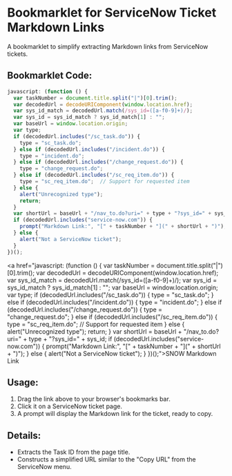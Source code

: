 # Bookmarklet for ServiceNow Ticket Markdown Links

A bookmarklet to simplify extracting Markdown links from ServiceNow tickets.

## Bookmarklet Code:

```javascript
javascript: (function () {
  var taskNumber = document.title.split("|")[0].trim();
  var decodedUrl = decodeURIComponent(window.location.href);
  var sys_id_match = decodedUrl.match(/sys_id=([a-f0-9]+)/);
  var sys_id = sys_id_match ? sys_id_match[1] : "";
  var baseUrl = window.location.origin;
  var type;
  if (decodedUrl.includes("/sc_task.do")) {
    type = "sc_task.do";
  } else if (decodedUrl.includes("/incident.do")) {
    type = "incident.do";
  } else if (decodedUrl.includes("/change_request.do")) {
    type = "change_request.do";
  } else if (decodedUrl.includes("/sc_req_item.do")) {
    type = "sc_req_item.do";  // Support for requested item
  } else {
    alert("Unrecognized type");
    return;
  }
  var shortUrl = baseUrl + "/nav_to.do?uri=" + type + "?sys_id=" + sys_id;
  if (decodedUrl.includes("service-now.com")) {
    prompt("Markdown Link:", "[" + taskNumber + "](" + shortUrl + ")");
  } else {
    alert("Not a ServiceNow ticket");
  }
})();
```

<a href="javascript: (function () {
  var taskNumber = document.title.split("|")[0].trim();
  var decodedUrl = decodeURIComponent(window.location.href);
  var sys_id_match = decodedUrl.match(/sys_id=([a-f0-9]+)/);
  var sys_id = sys_id_match ? sys_id_match[1] : "";
  var baseUrl = window.location.origin;
  var type;
  if (decodedUrl.includes("/sc_task.do")) {
    type = "sc_task.do";
  } else if (decodedUrl.includes("/incident.do")) {
    type = "incident.do";
  } else if (decodedUrl.includes("/change_request.do")) {
    type = "change_request.do";
  } else if (decodedUrl.includes("/sc_req_item.do")) {
    type = "sc_req_item.do";  // Support for requested item
  } else {
    alert("Unrecognized type");
    return;
  }
  var shortUrl = baseUrl + "/nav_to.do?uri=" + type + "?sys_id=" + sys_id;
  if (decodedUrl.includes("service-now.com")) {
    prompt("Markdown Link:", "[" + taskNumber + "](" + shortUrl + ")");
  } else {
    alert("Not a ServiceNow ticket");
  }
})();">SNOW Markdown Link</a>

## Usage:

1. Drag the link above to your browser's bookmarks bar.
3. Click it on a ServiceNow ticket page.
4. A prompt will display the Markdown link for the ticket, ready to copy.

## Details:

- Extracts the Task ID from the page title.
- Constructs a simplified URL similar to the "Copy URL" from the ServiceNow menu.

